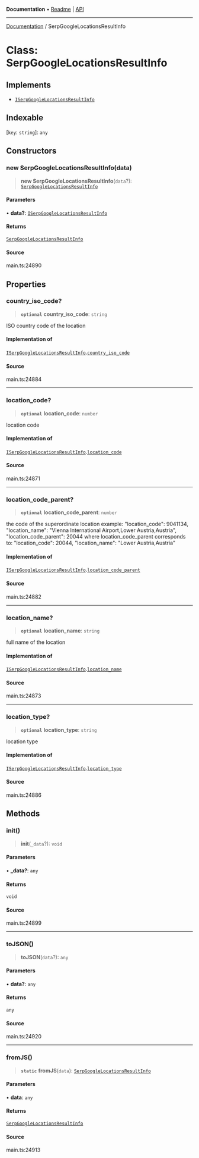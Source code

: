 **Documentation** • [Readme](../README.md) \| [API](../globals.md)

***

[Documentation](../README.md) / SerpGoogleLocationsResultInfo

# Class: SerpGoogleLocationsResultInfo

## Implements

- [`ISerpGoogleLocationsResultInfo`](../interfaces/ISerpGoogleLocationsResultInfo.md)

## Indexable

 \[`key`: `string`\]: `any`

## Constructors

### new SerpGoogleLocationsResultInfo(data)

> **new SerpGoogleLocationsResultInfo**(`data`?): [`SerpGoogleLocationsResultInfo`](SerpGoogleLocationsResultInfo.md)

#### Parameters

• **data?**: [`ISerpGoogleLocationsResultInfo`](../interfaces/ISerpGoogleLocationsResultInfo.md)

#### Returns

[`SerpGoogleLocationsResultInfo`](SerpGoogleLocationsResultInfo.md)

#### Source

main.ts:24890

## Properties

### country\_iso\_code?

> **`optional`** **country\_iso\_code**: `string`

ISO country code of the location

#### Implementation of

[`ISerpGoogleLocationsResultInfo`](../interfaces/ISerpGoogleLocationsResultInfo.md).[`country_iso_code`](../interfaces/ISerpGoogleLocationsResultInfo.md#country_iso_code)

#### Source

main.ts:24884

***

### location\_code?

> **`optional`** **location\_code**: `number`

location code

#### Implementation of

[`ISerpGoogleLocationsResultInfo`](../interfaces/ISerpGoogleLocationsResultInfo.md).[`location_code`](../interfaces/ISerpGoogleLocationsResultInfo.md#location_code)

#### Source

main.ts:24871

***

### location\_code\_parent?

> **`optional`** **location\_code\_parent**: `number`

the code of the superordinate location
example:
"location_code": 9041134,
"location_name": "Vienna International Airport,Lower Austria,Austria",
"location_code_parent": 20044
where location_code_parent corresponds to:
"location_code": 20044,
"location_name": "Lower Austria,Austria"

#### Implementation of

[`ISerpGoogleLocationsResultInfo`](../interfaces/ISerpGoogleLocationsResultInfo.md).[`location_code_parent`](../interfaces/ISerpGoogleLocationsResultInfo.md#location_code_parent)

#### Source

main.ts:24882

***

### location\_name?

> **`optional`** **location\_name**: `string`

full name of the location

#### Implementation of

[`ISerpGoogleLocationsResultInfo`](../interfaces/ISerpGoogleLocationsResultInfo.md).[`location_name`](../interfaces/ISerpGoogleLocationsResultInfo.md#location_name)

#### Source

main.ts:24873

***

### location\_type?

> **`optional`** **location\_type**: `string`

location type

#### Implementation of

[`ISerpGoogleLocationsResultInfo`](../interfaces/ISerpGoogleLocationsResultInfo.md).[`location_type`](../interfaces/ISerpGoogleLocationsResultInfo.md#location_type)

#### Source

main.ts:24886

## Methods

### init()

> **init**(`_data`?): `void`

#### Parameters

• **\_data?**: `any`

#### Returns

`void`

#### Source

main.ts:24899

***

### toJSON()

> **toJSON**(`data`?): `any`

#### Parameters

• **data?**: `any`

#### Returns

`any`

#### Source

main.ts:24920

***

### fromJS()

> **`static`** **fromJS**(`data`): [`SerpGoogleLocationsResultInfo`](SerpGoogleLocationsResultInfo.md)

#### Parameters

• **data**: `any`

#### Returns

[`SerpGoogleLocationsResultInfo`](SerpGoogleLocationsResultInfo.md)

#### Source

main.ts:24913

